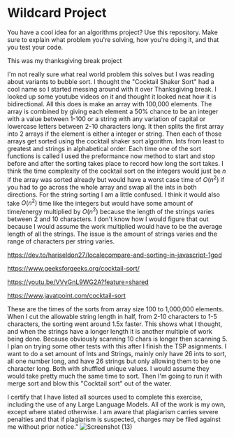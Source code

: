 # Wildcard Project

You have a cool idea for an algorithms project? Use this repository. Make sure
to explain what problem you're solving, how you're doing it, and that you test
your code.

This was my thanksgiving break project

I'm not really sure what real world problem this solves but I was reading about variants to bubble sort. I thought the "Cocktail Shaker Sort" had a cool name so I started messing around with it over Thanksgiving break. I looked up some youtube videos on it and thought it looked neat how it is bidirectional. All this does is make an array with 100,000 elements. The array is combined by giving each element a 50% chance to be an integer with a value between 1-100 or a string with any variation of capital or lowercase letters between 2-10 characters long. It then splits the first array into 2 arrays if the element is either a integer or string. Then each of those arrays get sorted using the cocktail shaker sort algorithm. Ints from least to greatest and strings in alphabetical order. Each time one of the sort functions is called I used the preformance now method to start and stop before and after the sorting takes place to record how long the sort takes. I think the time complexity of the cocktail sort on the integers would just be $n$ if the array was sorted already but would have a worst case time of $O(n^2)$ if you had to go across the whole array and swap all the ints in both directions. For the string sorting I am a little confused. I think it would also take $O(n^2)$ time like the integers but would have some amount of time/energy multiplied by $O(n^2)$ because the length of the strings varies between 2 and 10 characters. I don't know how I would figure that out because I would assume the work multiplied would have to be the average length of all the strings. The issue is the amount of strings varies and the range of characters per string varies.


https://dev.to/hariseldon27/localecompare-and-sorting-in-javascript-1god

https://www.geeksforgeeks.org/cocktail-sort/

https://youtu.be/VVyGnL9WG2A?feature=shared

https://www.javatpoint.com/cocktail-sort


These are the times of the sorts from array size 100 to 1,000,000 elements. When I cut the allowable string length in half, from 2-10 characters to 1-5 characters, the sorting went around 1.5x faster. This shows what I thought, and when the strings have a longer length it is another multiple of work being done. Because obviously scanning 10 chars is longer then scanning 5. I plan on trying some other tests with this after I finish the TSP asignments. I want to do a set amount of Ints and Strings, mainly only have 26 ints to sort, all one number long, and have 26 strings but only allowing them to be one character long. Both with shuffled unique values. I would assume they would take pretty much the same time to sort. Then I'm going to run it with merge sort and blow this "Cocktail sort" out of the water.

I certify that I have listed all sources used to complete this exercise, including the use of any Large Language Models. All of the work is my own, except where stated otherwise. I am aware that plagiarism carries severe penalties and that if plagiarism is suspected, charges may be filed against me without prior notice."
![Screenshot (13)](https://github.com/user-attachments/assets/b5e20d8e-0e1d-44d0-ad8d-27b6e32f1767)
